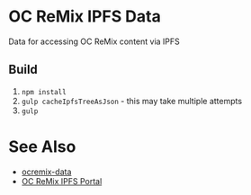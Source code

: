 # OC ReMix IPFS Data
Data for accessing OC ReMix content via IPFS

## Build
1) `npm install`
2) `gulp cacheIpfsTreeAsJson` - this may take multiple attempts
3) `gulp`

# See Also
* [ocremix-data](https://github.com/SignpostMarv/ocremix-data)
* [OC ReMix IPFS Portal](https://github.com/SignpostMarv/OC-ReMix-IPFS-Portal)
